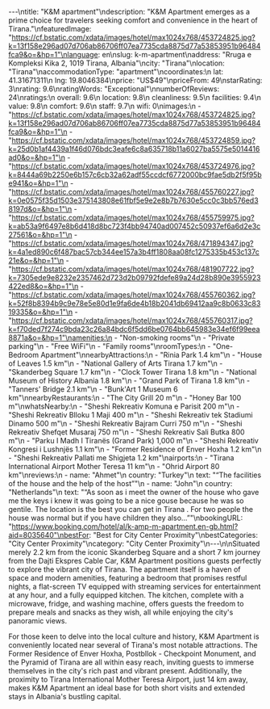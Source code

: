 ---\ntitle: "K&M apartment"\ndescription: "K&M Apartment emerges as a prime choice for travelers seeking comfort and convenience in the heart of Tirana."\nfeaturedImage: "https://cf.bstatic.com/xdata/images/hotel/max1024x768/453724825.jpg?k=13f158e296ad07d706ab86706ff07ea7735cda8875d77a53853951b96484fca9&o=&hp=1"\nlanguage: en\nslug: k-m-apartment\naddress: "Rruga e Kompleksi Kika 2, 1019 Tirana, Albania"\ncity: "Tirana"\nlocation: "Tirana"\naccommodationType: "apartment"\ncoordinates:\n  lat: 41.31671311\n  lng: 19.8046384\nprice: "US$49"\npriceFrom: 49\nstarRating: 3\nrating: 9.6\nratingWords: "Exceptional"\nnumberOfReviews: 24\nratings:\n  overall: 9.6\n  location: 9.8\n  cleanliness: 9.5\n  facilities: 9.4\n  value: 9.8\n  comfort: 9.6\n  staff: 9.7\n  wifi: 0\nimages:\n  - "https://cf.bstatic.com/xdata/images/hotel/max1024x768/453724825.jpg?k=13f158e296ad07d706ab86706ff07ea7735cda8875d77a53853951b96484fca9&o=&hp=1"\n  - "https://cf.bstatic.com/xdata/images/hotel/max1024x768/453724859.jpg?k=25d0b1af4439a1f46d076bdc3eafe6c8a635718b11a6027ba5575e5014416ad0&o=&hp=1"\n  - "https://cf.bstatic.com/xdata/images/hotel/max1024x768/453724976.jpg?k=8444a69b2250e6b157c6cb32a62adf55ccdcf6772000bc9fae5db2f5f95be941&o=&hp=1"\n  - "https://cf.bstatic.com/xdata/images/hotel/max1024x768/455760227.jpg?k=0e0575f35d1503e375143808e61fbf5e9e2e8b7b7630e5cc0c3bb576ed38197d&o=&hp=1"\n  - "https://cf.bstatic.com/xdata/images/hotel/max1024x768/455759975.jpg?k=ab53a9f6497e8b6d418d8bc723f4bb94740ad007452c50937ef6a6d2e3c27561&o=&hp=1"\n  - "https://cf.bstatic.com/xdata/images/hotel/max1024x768/471894347.jpg?k=4a1ed890c6f487bac57cb344ee157a3b4ff1808aa08fc1275335b453c137c21e&o=&hp=1"\n  - "https://cf.bstatic.com/xdata/images/hotel/max1024x768/481907722.jpg?k=7305ede9e8232e2357462d723d2b09792fdefe89a24d28b890e3955923422ed8&o=&hp=1"\n  - "https://cf.bstatic.com/xdata/images/hotel/max1024x768/455760362.jpg?k=52f8b8394b9c9e78e5e80d1e9fa6de4b18b2041db69412aa9c8b0633c8319335&o=&hp=1"\n  - "https://cf.bstatic.com/xdata/images/hotel/max1024x768/455760317.jpg?k=f70ded7f274c9bda23c26a84bdc6f5dd6be0764bb645983e34ef6f99eea8871a&o=&hp=1"\namenities:\n  - "Non-smoking rooms"\n  - "Private parking"\n  - "Free WiFi"\n  - "Family rooms"\nroomTypes:\n  - "One-Bedroom Apartment"\nnearbyAttractions:\n  - "Rinia Park 1.4 km"\n  - "House of Leaves 1.5 km"\n  - "National Gallery of Arts Tirana 1.7 km"\n  - "Skanderbeg Square 1.7 km"\n  - "Clock Tower Tirana 1.8 km"\n  - "National Museum of History Albania 1.8 km"\n  - "Grand Park of Tirana 1.8 km"\n  - "Tanners' Bridge 2.1 km"\n  - "Bunk'Art 1 Museum 6 km"\nnearbyRestaurants:\n  - "The City Grill 20 m"\n  - "Honey Bar 100 m"\nwhatsNearby:\n  - "Sheshi Rekreativ Komuna e Parisit 200 m"\n  - "Sheshi Rekreativ Blloku 1 Maji 400 m"\n  - "Sheshi Rekreativ tek Stadiumi Dinamo 500 m"\n  - "Sheshi Rekreativ Bajram Curri 750 m"\n  - "Sheshi Rekreativ Shefqet Musaraj 750 m"\n  - "Sheshi Rekreativ Sali Butka 800 m"\n  - "Parku I Madh I Tiranës (Grand Park) 1,000 m"\n  - "Sheshi Rekreativ Kongresi i Lushnjës 1.1 km"\n  - "Former Residence of Enver Hoxha 1.2 km"\n  - "Sheshi Rekreativ Pallati me Shigjeta 1.2 km"\nairports:\n  - "Tirana International Airport Mother Teresa 11 km"\n  - "Ohrid Airport 80 km"\nreviews:\n  - name: "Ahmet"\n    country: "Turkey"\n    text: "“The facilities of the house and the help of the host”"\n  - name: "John"\n    country: "Netherlands"\n    text: "“As soon as i meet the owner of the house who gave me the keys i knew it was going to be a nice gouse because he was so gentile. The location is the best you can get in Tirana . For two people the house was normal but if you have children they also...”"\nbookingURL: "https://www.booking.com/hotel/al/k-amp-m-apartment.en-gb.html?aid=8035640"\nbestFor: "Best for City Center Proximity"\nbestCategories: "City Center Proximity"\ncategory: "City Center Proximity"\n---\n\nSituated merely 2.2 km from the iconic Skanderbeg Square and a short 7 km journey from the Dajti Ekspres Cable Car, K&M Apartment positions guests perfectly to explore the vibrant city of Tirana. The apartment itself is a haven of space and modern amenities, featuring a bedroom that promises restful nights, a flat-screen TV equipped with streaming services for entertainment at any hour, and a fully equipped kitchen. The kitchen, complete with a microwave, fridge, and washing machine, offers guests the freedom to prepare meals and snacks as they wish, all while enjoying the city's panoramic views.

For those keen to delve into the local culture and history, K&M Apartment is conveniently located near several of Tirana's most notable attractions. The Former Residence of Enver Hoxha, Postbllok - Checkpoint Monument, and the Pyramid of Tirana are all within easy reach, inviting guests to immerse themselves in the city's rich past and vibrant present. Additionally, the proximity to Tirana International Mother Teresa Airport, just 14 km away, makes K&M Apartment an ideal base for both short visits and extended stays in Albania's bustling capital.